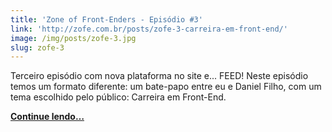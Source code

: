 ```yaml
---
title: 'Zone of Front-Enders - Episódio #3'
link: 'http://zofe.com.br/posts/zofe-3-carreira-em-front-end/'
image: /img/posts/zofe-3.jpg
slug: zofe-3
---
```


<!-- <p><em>Publicado originalmente no Zone Of Front-Enders.</em></p> -->

Terceiro episódio com nova plataforma no site e... FEED! Neste episódio temos um formato diferente: um bate-papo entre eu e Daniel Filho, com um tema escolhido pelo público: Carreira em Front-End.

[**Continue lendo…**](http://zofe.com.br/posts/zofe-3-carreira-em-front-end/)